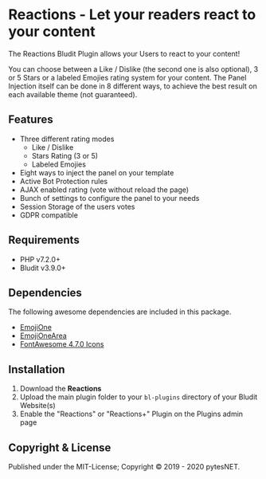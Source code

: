 Reactions - Let your readers react to your content
==================================================

The Reactions Bludit Plugin allows your Users to react to your content!

You can choose between a Like / Dislike (the second one is also optional), 3 or 5 Stars or a
labeled Emojies rating system for your content. The Panel Injection itself can be done in 8
different ways, to achieve the best result on each available theme (not guaranteed).

Features
--------
-   Three different rating modes
    -   Like / Dislike
    -   Stars Rating (3 or 5)
    -   Labeled Emojies
-   Eight ways to inject the panel on your template
-   Active Bot Protection rules
-   AJAX enabled rating (vote without reload the page)
-   Bunch of settings to configure the panel to your needs
-   Session Storage of the users votes
-   GDPR compatible

Requirements
------------
-   PHP v7.2.0+
-   Bludit v3.9.0+

Dependencies
------------
The following awesome dependencies are included in this package.

- [EmojiOne](https://github.com/joypixels/emojione)
- [EmojiOneArea](https://github.com/mervick/emojionearea)
- [FontAwesome 4.7.0 Icons](https://fontawesome.com/v4.7.0/)

Installation
------------
1. Download the **Reactions**
2. Upload the main plugin folder to your `bl-plugins` directory of your Bludit Website(s)
3. Enable the "Reactions" or "Reactions+" Plugin on the Plugins admin page

Copyright & License
-------------------
Published under the MIT-License; Copyright © 2019 - 2020 pytesNET.

